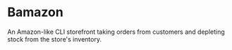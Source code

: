 # Bamazon
An Amazon-like CLI storefront taking orders from customers and depleting stock from the store's inventory.
